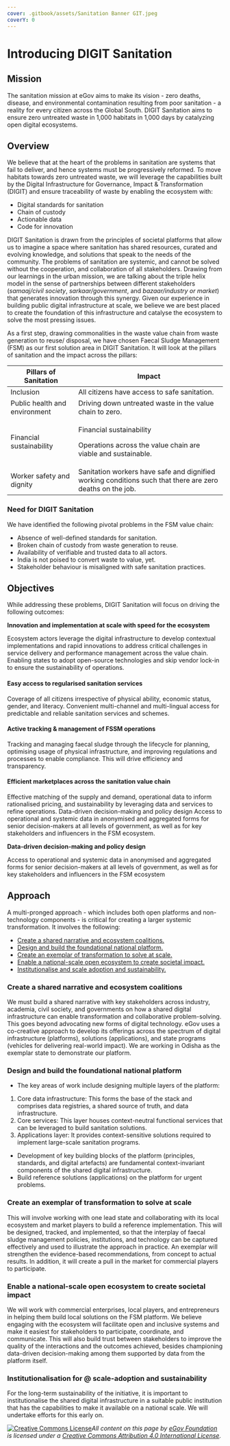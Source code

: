 ```yaml
---
cover: .gitbook/assets/Sanitation Banner GIT.jpeg
coverY: 0
---
```


# Introducing DIGIT Sanitation

## Mission

The sanitation mission at eGov aims to make its vision - zero deaths, disease, and environmental contamination resulting from poor sanitation - a reality for every citizen across the Global South. DIGIT Sanitation aims to ensure zero untreated waste in 1,000 habitats in 1,000 days by catalyzing open digital ecosystems.

## Overview

We believe that at the heart of the problems in sanitation are systems that fail to deliver, and hence systems must be progressively reformed. To move habitats towards zero untreated waste, we will leverage the capabilities built by the Digital Infrastructure for Governance, Impact & Transformation (DIGIT) and ensure traceability of waste by enabling the ecosystem with:

* Digital standards for sanitation&#x20;
* Chain of custody&#x20;
* Actionable data&#x20;
* Code for innovation

DIGIT Sanitation is drawn from the principles of societal platforms that allow us to imagine a space where sanitation has shared resources, curated and evolving knowledge, and solutions that speak to the needs of the community. The problems of sanitation are systemic, and cannot be solved without the cooperation, and collaboration of all stakeholders. Drawing from our learnings in the urban mission, we are talking about the triple helix model in the sense of partnerships between different stakeholders (_samaaj/civil society_, _sarkaar/government_, and _bazaar/industry or market_) that generates innovation through this synergy. Given our experience in building public digital infrastructure at scale, we believe we are best placed to create the foundation of this infrastructure and catalyse the ecosystem to solve the most pressing issues.

As a first step, drawing commonalities in the waste value chain from waste generation to reuse/ disposal, we have chosen Faecal Sludge Management (FSM) as our first solution area in DIGIT Sanitation. It will look at the pillars of sanitation and the impact across the pillars:&#x20;

| Pillars of Sanitation         | Impact                                                                                                    |
| ----------------------------- | --------------------------------------------------------------------------------------------------------- |
| Inclusion                     | All citizens have access to safe sanitation.                                                              |
| Public health and environment | Driving down untreated waste in the value chain to zero.                                                  |
| Financial sustainability      | <p>Financial sustainability</p><p>Operations across the value chain are viable and sustainable.</p>       |
| Worker safety and dignity     | Sanitation workers have safe and dignified working conditions such that there are zero deaths on the job. |

### Need for DIGIT Sanitation&#x20;

We have identified the following pivotal problems in the FSM value chain:&#x20;

* Absence of well-defined standards for sanitation.&#x20;
* Broken chain of custody from waste generation to reuse.&#x20;
* Availability of verifiable and trusted data to all actors.&#x20;
* India is not poised to convert waste to value, yet.&#x20;
* Stakeholder behaviour is misaligned with safe sanitation practices.&#x20;

## Objectives

While addressing these problems, DIGIT Sanitation will focus on driving the following outcomes:

**Innovation and implementation at scale with speed for the ecosystem** ​

Ecosystem actors leverage the digital infrastructure to develop contextual implementations and rapid innovations to address critical challenges in service delivery and performance management across the value chain. Enabling states to adopt open-source technologies and skip vendor lock-in to ensure the sustainability of operations.&#x20;

#### Easy access to regularised sanitation services&#x20;

​Coverage of all citizens irrespective of physical ability, economic status, gender, and literacy. Convenient multi-channel and multi-lingual access for predictable and reliable sanitation services and schemes.&#x20;

#### Active tracking & management of FSSM operations ​&#x20;

Tracking and managing faecal sludge through the lifecycle for planning, optimising usage of physical infrastructure, and improving regulations and processes to enable compliance. This will drive efficiency and transparency.&#x20;

#### Efficient marketplaces across the sanitation value chain ​

Effective matching of the supply and demand, operational data to inform rationalised pricing, and sustainability by leveraging data and services to refine operations. Data-driven decision-making and policy design ​Access to operational and systemic data in anonymised and aggregated forms for senior decision-makers at all levels of government, as well as for key stakeholders and influencers in the FSM ecosystem.

**Data-driven decision-making and policy design** ​

Access to operational and systemic data in anonymised and aggregated forms for senior decision-makers at all levels of government, as well as for key stakeholders and influencers in the FSM ecosystem

## Approach&#x20;

A multi-pronged approach - which includes both open platforms and non-technology components - is critical for creating a larger systemic transformation. It involves the following:

* [Create a shared narrative and ecosystem coalitions.](./#create-a-shared-narrative-and-ecosystem-coalitions)
* [Design and build the foundational national platform.](./#design-and-build-the-foundational-national-platform)
* [Create an exemplar of transformation to solve at scale. ](./#create-a-scale-speed-exemplar-of-transformation)
* [Enable a national-scale open ecosystem to create societal impact. ](./#enable-a-national-scale-open-ecosystem-to-create-societal-impact)
* [Institutionalise and scale adoption and sustainability.](./#institutionalisation-for-scale-adoption-and-sustainability)

### Create a shared narrative and ecosystem coalitions&#x20;

We must build a shared narrative with key stakeholders across industry, academia, civil society, and governments on how a shared digital infrastructure can enable transformation and collaborative problem-solving. This goes beyond advocating new forms of digital technology. eGov uses a co-creative approach to develop its offerings across the spectrum of digital infrastructure (platforms), solutions (applications), and state programs (vehicles for delivering real-world impact). We are working in Odisha as the exemplar state to demonstrate our platform.

### Design and build the foundational national platform&#x20;

* The key areas of work include designing multiple layers of the platform:

1. Core data infrastructure: This forms the base of the stack and comprises data registries, a shared source of truth, and data infrastructure.&#x20;
2. Core services: This layer houses context-neutral functional services that can be leveraged to build sanitation solutions.&#x20;
3. Applications layer: It provides context-sensitive solutions required to implement large-scale sanitation programs.

* Development of key building blocks of the platform (principles, standards, and digital artefacts) are fundamental context-invariant components of the shared digital infrastructure.&#x20;
* Build reference solutions (applications) on the platform for urgent problems.

### **Create an exemplar of transformation to solve at scale**&#x20;

This will involve working with one lead state and collaborating with its local ecosystem and market players to build a reference implementation. This will be designed, tracked, and implemented, so that the interplay of faecal sludge management policies, institutions, and technology can be captured effectively and used to illustrate the approach in practice. An exemplar will strengthen the evidence-based recommendations, from concept to actual results. In addition, it will create a pull in the market for commercial players to participate.&#x20;

### Enable a national-scale open ecosystem to create societal impact&#x20;

We will work with commercial enterprises, local players, and entrepreneurs in helping them build local solutions on the FSM platform. We believe engaging with the ecosystem will facilitate open and inclusive systems and make it easiest for stakeholders to participate, coordinate, and communicate. This will also build trust between stakeholders to improve the quality of the interactions and the outcomes achieved, besides championing data-driven decision-making among them supported by data from the platform itself.

### Institutionalisation for @ scale-adoption and sustainability&#x20;

For the long-term sustainability of the initiative, it is important to institutionalise the shared digital infrastructure in a suitable public institution that has the capabilities to make it available on a national scale. We will undertake efforts for this early on.



[![Creative Commons License](https://i.creativecommons.org/l/by/4.0/80x15.png)](http://creativecommons.org/licenses/by/4.0/)_All content on this page by_ [_eGov Foundation_](https://egov.org.in/) _is licensed under a_ [_Creative Commons Attribution 4.0 International License_](http://creativecommons.org/licenses/by/4.0/)_._
